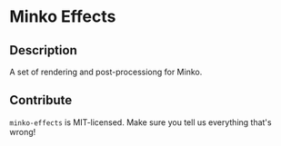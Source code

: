 Minko Effects
=============


Description
-----------

A set of rendering and post-processiong for Minko.


Contribute
----------

`minko-effects` is MIT-licensed.  Make sure you tell us everything that's wrong!
